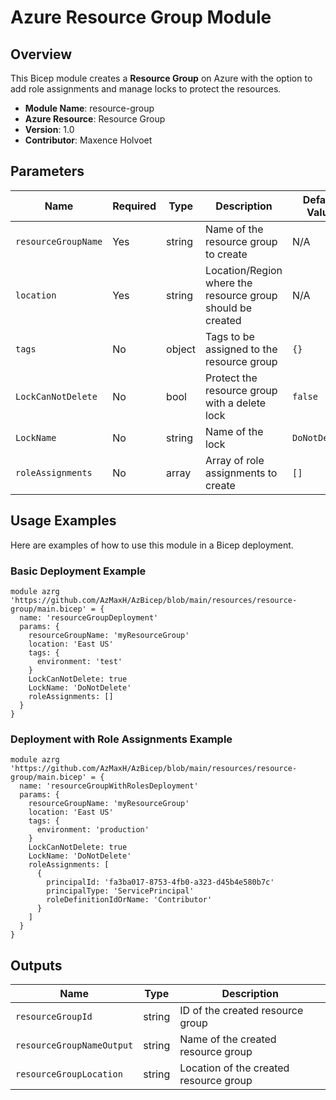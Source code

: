 # Azure Resource Group Module

## Overview

This Bicep module creates a **Resource Group** on Azure with the option to add role assignments and manage locks to protect the resources.

- **Module Name**: resource-group
- **Azure Resource**: Resource Group
- **Version**: 1.0
- **Contributor**: Maxence Holvoet

## Parameters

| Name                  | Required | Type   | Description                                                                                      | Default Value |
|-----------------------|----------|--------|--------------------------------------------------------------------------------------------------|---------------|
| `resourceGroupName`   | Yes      | string | Name of the resource group to create                                                              | N/A           |
| `location`            | Yes      | string | Location/Region where the resource group should be created                                      | N/A           |
| `tags`                | No       | object | Tags to be assigned to the resource group                                                        | `{}`          |
| `LockCanNotDelete`    | No       | bool   | Protect the resource group with a delete lock                                                   | `false`       |
| `LockName`            | No       | string | Name of the lock                                                                                 | `DoNotDelete` |
| `roleAssignments`     | No       | array  | Array of role assignments to create                                                               | `[]`          |

## Usage Examples

Here are examples of how to use this module in a Bicep deployment.

### Basic Deployment Example

```bicep
module azrg 'https://github.com/AzMaxH/AzBicep/blob/main/resources/resource-group/main.bicep' = {
  name: 'resourceGroupDeployment'
  params: {
    resourceGroupName: 'myResourceGroup'
    location: 'East US'
    tags: {
      environment: 'test'
    }
    LockCanNotDelete: true
    LockName: 'DoNotDelete'
    roleAssignments: []
  }
}
```

### Deployment with Role Assignments Example

```bicep
module azrg 'https://github.com/AzMaxH/AzBicep/blob/main/resources/resource-group/main.bicep' = {
  name: 'resourceGroupWithRolesDeployment'
  params: {
    resourceGroupName: 'myResourceGroup'
    location: 'East US'
    tags: {
      environment: 'production'
    }
    LockCanNotDelete: true
    LockName: 'DoNotDelete'
    roleAssignments: [
      {
        principalId: 'fa3ba017-8753-4fb0-a323-d45b4e580b7c'
        principalType: 'ServicePrincipal'
        roleDefinitionIdOrName: 'Contributor'
      }
    ]
  }
}
```

## Outputs

|   Name	                    |   Type	|   Description                             |
|-------------------------------|-----------|-------------------------------------------|
|   `resourceGroupId`	        |   string	|   ID of the created resource group        |
|   `resourceGroupNameOutput`	|   string	|   Name of the created resource group      |
|   `resourceGroupLocation`	    |   string	|   Location of the created resource group  |